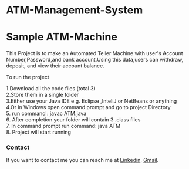 # ATM-Management-System

# Sample ATM-Machine
This Project is to make an Automated Teller Machine with user's Account Number,Password,and bank account.Using this data,users can withdraw, deposit, and view their account balance.

To run the project 

1.Download all the code files (total 3)\
2.Store them in a single folder\
3.Either use your Java IDE e.g. Eclipse ,InteliJ or NetBeans or anything\
4.Or in Windows open command prompt and go to project Directory\
5. run command : javac ATM.java\
6. After completion your folder will contain 3 .class files\
7. In command prompt run command: java ATM\
8. Project will start running

### Contact
If you want to contact me you can reach me at [Linkedin](https://www.linkedin.com/in/aditya-kumar-choubey-577314202/).
[Gmail](adityakr1753@gmail.com).




